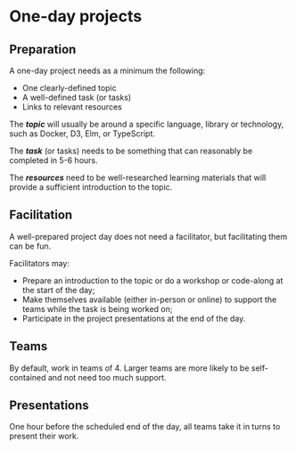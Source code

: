 # One-day projects

## Preparation

A one-day project needs as a minimum the following:

- One clearly-defined topic
- A well-defined task (or tasks)
- Links to relevant resources

The **_topic_** will usually be around a specific language, library or technology, such as Docker, D3, Elm, or TypeScript.

The **_task_** (or tasks) needs to be something that can reasonably be completed in 5-6 hours.

The **_resources_** need to be well-researched learning materials that will provide a sufficient introduction to the topic.

## Facilitation

A well-prepared project day does not need a facilitator, but facilitating them can be fun.

Facilitators may:

- Prepare an introduction to the topic or do a workshop or code-along at the start of the day;
- Make themselves available (either in-person or online) to support the teams while the task is being worked on;
- Participate in the project presentations at the end of the day.

## Teams

By default, work in teams of 4. Larger teams are more likely to be self-contained and not need too much support.

## Presentations

One hour before the scheduled end of the day, all teams take it in turns to present their work.
